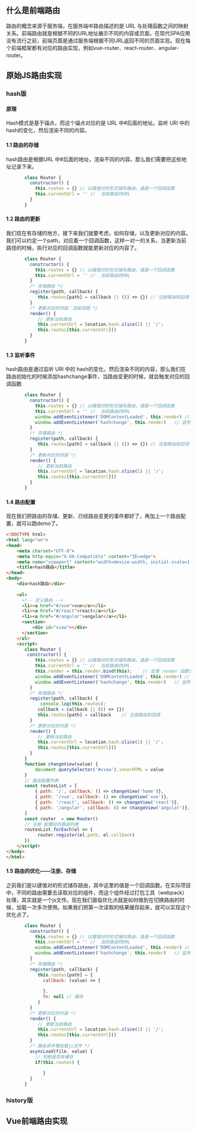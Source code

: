 ## 什么是前端路由

路由的概念来源于服务端，在服务端中路由描述的是 URL 与处理函数之间的映射关系。前端路由就是根据不同的URL地址展示不同的内容或页面。在现代SPA应用没有流行之前，前端页面是通过服务端根据不同URL返回不同的页面实现。现在每个前端框架都有对应的路由实现，例如vue-router、react-router、angular-router。

## 原始JS路由实现

### hash版

#### 原理

Hash模式是基于锚点，而这个锚点对应的是 URL 中#后面的地址。监听 URl 中的 hash的变化，然后渲染不同的内容。

#### 1.1 路由的存储

hash路由是根据URL 中#后面的地址，渲染不同的内容。那么我们需要把这些地址记录下来。

```js
       class Router {
         constructor() {
           this.routes = {} // 以键值对的形式储存路由，值是一个回调函数
           this.currentUrl = '' //  当前路由的URL
         }
       }
```

#### 1.2 路由的更新

我们现在有存储的地方，接下来我们就要考虑，如何存储，以及更新对应的内容。我们可以约定一个path，对应着一个回调函数，这样一对一的关系，当更新当前路径的时候，执行对应的回调函数就能更新对应的内容了。

```js
       class Router {
         constructor() {
           this.routes = {} // 以键值对的形式储存路由，值是一个回调函数
           this.currentUrl = '' //  当前路由的URL
         }
         /* 存储路由 */
         register(path, callback) {
            this.routes[path] = callback || (() => {}) // 注册路由和回调
         }
         /* 更新对应的内容：渲染视图 */
         render() {	
            // 更新当前路由
            this.currentUrl = location.hash.slice(1) || '/';
            this.routes[this.currentUrl]()
         }
       }
```

#### 1.3 监听事件

hash路由是通过监听 URl 中的 hash的变化，然后渲染不同的内容，那么我们在路由初始化的时候添加hashchange事件，当路由变更的时候，就会触发对应的回调函数

```js
       class Router {
         constructor() {
           this.routes = {} // 以键值对的形式储存路由，值是一个回调函数
           this.currentUrl = '' //  当前路由的URL
           window.addEventListener('DOMContentLoaded', this.render) // 页面加载完不会触发 hashchange，这里主动触发一次 hashchange 事件
           window.addEventListener('hashchange', this.render)   // 监听路由变化
         }
         /* 存储路由 */
         register(path, callback) {
            this.routes[path] = callback || (() => {}) // 注册路由和回调
         }
         /* 更新对应的内容 */
         render() {	
            // 更新当前路由
            this.currentUrl = location.hash.slice(1) || '/';
            this.routes[this.currentUrl]()
         }
       }
```

#### 1.4 路由配置

现在我们把路由的存储、更新、已经路由变更的事件都好了，再加上一个路由配置，就可以跑demo了。

```html
<!DOCTYPE html>
<html lang="en">
<head>
    <meta charset="UTF-8">
    <meta http-equiv="X-UA-Compatible" content="IE=edge">
    <meta name="viewport" content="width=device-width, initial-scale=1.0">
    <title>hash路由</title>
</head>
<body>
    <div>hash路由</div>
  
    <ul>
      <!-- 定义路由 -->
      <li><a href="#/vue">vue</a></li>
      <li><a href="#/react">react</a></li>
      <li><a href="#/angular">angular</a></li>
      <section>
          <div id="view"></div>
      </section>
  	</ul>
    <script>
       class Router {
        constructor() {
           this.routes = {} // 以键值对的形式储存路由，值是一个回调函数
           this.currentUrl = '' //  当前路由的URL
           this.render = this.render.bind(this);	// 处理 render 函数里的this问题
           window.addEventListener('DOMContentLoaded', this.render) // 页面加载完不会触发 hashchange，这里主动触发一次 hashchange 事件
           window.addEventListener('hashchange', this.render)   // 监听路由变化
         }
         /* 存储路由 */
         register(path, callback) {
             console.log(this.routes);
            callback = callback || (() => {})
            this.routes[path] = callback    // 注册路由和回调
         }
         /* 更新对应的内容 */
         render() {	
            // 更新当前路由
            this.currentUrl = location.hash.slice(1) || '/';
            this.routes[this.currentUrl]()
         }
       }
       function changeView(value) {
           document.querySelector('#view').innerHTML = value
       }
       // 路由配置列表
       const routesList = [
           { path: '/', callback: () => changeView('home')},
           { path: '/vue', callback: () => changeView('vue')},
           { path: '/react', callback: () => changeView('react')},
           { path: '/angular', callback: () => changeView('angular')},
       ]
       const router  = new Router()
       // 注册 配置好的路由列表
       routesList.forEach(el => {
            router.register(el.path, el.callback)
       })
    </script>
</body>
</html>
```

#### 1.5 路由的优化——注册、存储

之前我们是以键值对的形式储存路由，其中这里的值是一个回调函数。在实际项目中，不同的路由需要去读取对应的组件，而这个组件经过打包工具（webpack）处理，其实就是一个js文件。现在我们面临优化点就是如何做到在切换路由的时候，加载一次多次使用。如果我们把第一次读取的结果缓存起来，就可以实现这个优化点了。

```js
       class Router {
         constructor() {
           this.routes = {} // 以键值对的形式储存路由，值是一个回调函数
           this.currentUrl = '' //  当前路由的URL
           window.addEventListener('DOMContentLoaded', this.render) // 页面加载完不会触发 hashchange，这里主动触发一次 hashchange 事件
           window.addEventListener('hashchange', this.render)   // 监听路由变化
         }
         /* 存储路由 */
         register(path, callback) {
            this.routes[path] = {
              callback: (value) => {
                
              },
              fn: null // 缓存
            }
         }
         /* 更新对应的内容 */
         render() {	
            // 更新当前路由
            this.currentUrl = location.hash.slice(1) || '/';
            this.routes[this.currentUrl]()
         }
         /* 路由异步懒加载js文件 */
         asyncLoad(file, value) {
           // 判断是否有缓存
           if(this.routes) {
              
              }
         }
       }
```





### history版

## Vue前端路由实现





